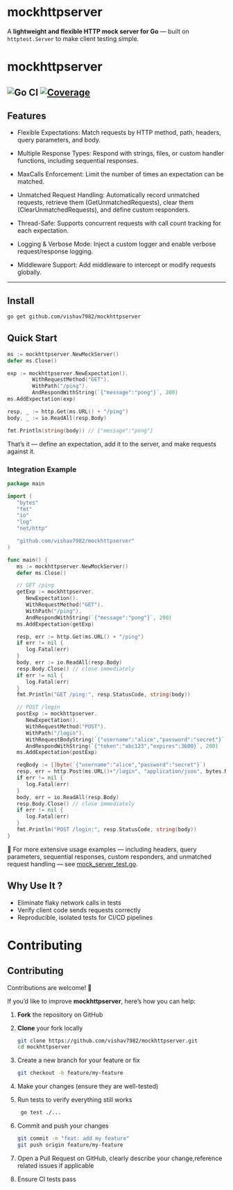 # mockhttpserver

A **lightweight and flexible HTTP mock server for Go** — built on `httptest.Server` to make client testing simple.
# mockhttpserver

![Go CI](https://github.com/vishav7982/mockhttpserver/actions/workflows/ci.yml/badge.svg)
[![Coverage](https://codecov.io/gh/vishav7982/mockhttpserver/branch/main/graph/badge.svg)](https://codecov.io/gh/vishav7982/mockhttpserver)
---

## Features
- Flexible Expectations: Match requests by HTTP method, path, headers, query parameters, and body.

- Multiple Response Types: Respond with strings, files, or custom handler functions, including sequential responses.

- MaxCalls Enforcement: Limit the number of times an expectation can be matched.

- Unmatched Request Handling: Automatically record unmatched requests, retrieve them (GetUnmatchedRequests), clear them (ClearUnmatchedRequests), and define custom responders.

- Thread-Safe: Supports concurrent requests with call count tracking for each expectation.

- Logging & Verbose Mode: Inject a custom logger and enable verbose request/response logging.

- Middleware Support: Add middleware to intercept or modify requests globally.
---

## Install

```bash
go get github.com/vishav7982/mockhttpserver
```

## Quick Start
```Go
ms := mockhttpserver.NewMockServer()
defer ms.Close()

exp := mockhttpserver.NewExpectation().
        WithRequestMethod("GET").
        WithPath("/ping").
        AndRespondWithString(`{"message":"pong"}`, 200)
ms.AddExpectation(exp)

resp, _ := http.Get(ms.URL() + "/ping")
body, _ := io.ReadAll(resp.Body)

fmt.Println(string(body)) // {"message":"pong"}
```
That’s it — define an expectation, add it to the server, and make requests against it.
### Integration Example 
```go
package main

import (
   "bytes"
   "fmt"
   "io"
   "log"
   "net/http"

   "github.com/vishav7982/mockhttpserver"
)

func main() {
   ms := mockhttpserver.NewMockServer()
   defer ms.Close()

   // GET /ping
   getExp := mockhttpserver.
      NewExpectation().
      WithRequestMethod("GET").
      WithPath("/ping").
      AndRespondWithString(`{"message":"pong"}`, 200)
   ms.AddExpectation(getExp)

   resp, err := http.Get(ms.URL() + "/ping")
   if err != nil {
      log.Fatal(err)
   }
   body, err := io.ReadAll(resp.Body)
   resp.Body.Close() // close immediately
   if err != nil {
      log.Fatal(err)
   }
   fmt.Println("GET /ping:", resp.StatusCode, string(body))

   // POST /login
   postExp := mockhttpserver.
      NewExpectation().
      WithRequestMethod("POST").
      WithPath("/login").
      WithRequestBodyString(`{"username":"alice","password":"secret"}`).
      AndRespondWithString(`{"token":"abc123","expires":3600}`, 200)
   ms.AddExpectation(postExp)

   reqBody := []byte(`{"username":"alice","password":"secret"}`)
   resp, err = http.Post(ms.URL()+"/login", "application/json", bytes.NewReader(reqBody))
   if err != nil {
      log.Fatal(err)
   }
   body, err = io.ReadAll(resp.Body)
   resp.Body.Close() // close immediately
   if err != nil {
      log.Fatal(err)
   }
   fmt.Println("POST /login:", resp.StatusCode, string(body))
}


```
📖 For more extensive usage examples — including headers, query parameters, sequential responses, custom responders, and unmatched request handling — see [mock_server_test.go](./mock_server_test.go).
## Why Use It ?
- Eliminate flaky network calls in tests
- Verify client code sends requests correctly
- Reproducible, isolated tests for CI/CD pipelines

# Contributing
## Contributing

Contributions are welcome! 🎉

If you’d like to improve **mockhttpserver**, here’s how you can help:

1. **Fork** the repository on GitHub
2. **Clone** your fork locally
   ```bash
   git clone https://github.com/vishav7982/mockhttpserver.git
   cd mockhttpserver
   ```
3. Create a new branch for your feature or fix
   ```bash
   git checkout -b feature/my-feature
   ```
4. Make your changes (ensure they are well-tested)
5. Run tests to verify everything still works
   ```bash
    go test ./...
   ```
6. Commit and push your changes
    ```bash
    git commit -m "feat: add my feature"
    git push origin feature/my-feature
    ```
7. Open a Pull Request on GitHub, clearly describe your change,reference related issues if applicable

8. Ensure CI tests pass


